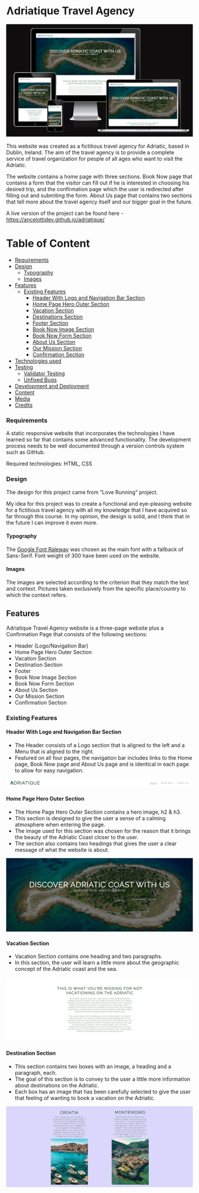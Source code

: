 # Ʌdriatique Travel Agency

![Responsive screenshoot](./assets/images/responsive-website-photo.png)

This website was created as a fictitious travel agency for Adriatic, based in Dublin, Ireland.
The aim of the travel agency is to provide a complete service of travel organization for people of all ages who want to visit the Adriatic.

The website contains a home page with three sections. Book Now page that contains a form that the visitor can fill out if he is interested in choosing his desired trip, and the confirmation page which the user is redirected after filling out and submiting the form. About Us page that contains two sections that tell more about the travel agency itself and our bigger goal in the future.

A live version of the project can be found here - https://ancelottidev.github.io/adriatique/
 
 # Table of Content

+ [Requirements](#requirements "Requirements")
+ [Design](#design "Design")
    + [Typography](#typography "Typography")
    + [Images](#images "Images")
+ [Features](#features "Features")
  + [Existing Features](#existing-features "Existing Features")
    + [Header With Logo and Navigation Bar Section](#header-with-logo-and-navigation-bar-section "Header With Logo and Navigation Bar Section")
    + [Home Page Hero Outer Section](#home-page-hero-outer-section "Home Page Hero Outer Section")
    + [Vacation Section](#vacation-section "Vacation Section")
    + [Destinations Section](#destinations-section "Destinations Section")
    + [Footer Section](#footer-section "Footer Section")
    + [Book Now Image Section](#book-now-image-section "Book Now Image Section")
    + [Book Now Form Section](#book-now-form-section "Book Now Form Section")
    + [About Us Section](#about-us-section "About Us Section")
    + [Our Mission Section](#our-mission-section "Our Mission Section")
    + [Confirmation Section](#confirmation-section "Confirmation Section")
+ [Technologies used](#technologies-used "Technologies used")
+ [Testing](#testing "Testing")
  + [Validator Testing](#validator-testing "Validator Testing")
  + [Unfixed Bugs](#unfixed-bugs "Unfixed Bugs")
+ [Development and Deployment](#development-and-deployment "Development and Deployment")
+ [Content](#content "Content")
+ [Media](#media "Media")
+ [Credits](#credits "Credits")

### Requirements

A static responsive website that incorporates the technologies I have learned so far that contains some advanced functionality. The development process needs to be well documented through a version controls system such as GitHub.

Required technologies: HTML, CSS

### Design

The design for this project came from ”Love Running” project.

My idea for this project was to create a functional and eye-pleasing website for a fictitious travel agency with all my knowledge that I have acquired so far through this course. In my opinion, the design is solid, and I think that in the future I can improve it even more.

#### Typography

The [Google Font Raleway](https://fonts.googleapis.com/css2?family=Raleway:wght@300&display=swap) was chosen as the main font with a fallback of Sans-Serif. Font weight of 300 have been used on the website.

#### Images

The images are selected according to the criterion that they match the text and context. Pictures taken exclusively from the specific place/country to which the context refers.

## Features 

Ʌdriatique Travel Agency website is a three-page website plus a Confirmation Page that consists of the following sections:

 - Header (Logo/Navigation Bar)
 - Home Page Hero Outer Section
 - Vacation Section
 - Destination Section
 - Footer
 - Book Now Image Section
 - Book Now Form Section
 - About Us Section
 - Our Mission Section
 - Confirmation Section

 ### Existing Features

 #### Header With Logo and Navigation Bar Section

  - The Header consists of a Logo section that is aligned to the left and a Menu that is aligned to the right.
  - Featured on all four pages, the navigation bar includes links to the Home page, Book Now page and About Us page and is identical in each page to allow for easy navigation.

  ![Header and Navigation](./assets/images/header-photo.png)

 #### Home Page Hero Outer Section

  - The Home Page Hero Outer Section contains a hero image, h2 & h3.
  - This section is designed to give the user a sense of a calming atmosphere when entering the page.
  - The image used for this section was chosen for the reason that it brings the beauty of the Adriatic Coast closer to the user.
  - The section also contains two headings that gives the user a clear message of what the website is about.

 ![Home Page Hero Outer Section](./assets/images/discover-adriatic-coast-with-us.png)

 #### Vacation Section

  - Vacation Section contains one heading and two paragraphs.
  - In this section, the user will learn a little more about the geographic concept of the Adriatic coast and the sea.
  
 ![Vacation Section](./assets/images/this-is-what-you-are-missing.png)

 #### Destination Section

 - This section contains two boxes with an image, a heading and a paragraph, each.
 - The goal of this section is to convey to the user a little more information about destinations on the Adriatic.
 - Each box has an image that has been carefully selected to give the user that feeling of wanting to book a vacation on the Adriatic.

 ![Destination Section](./assets/images/destinations-section.png)